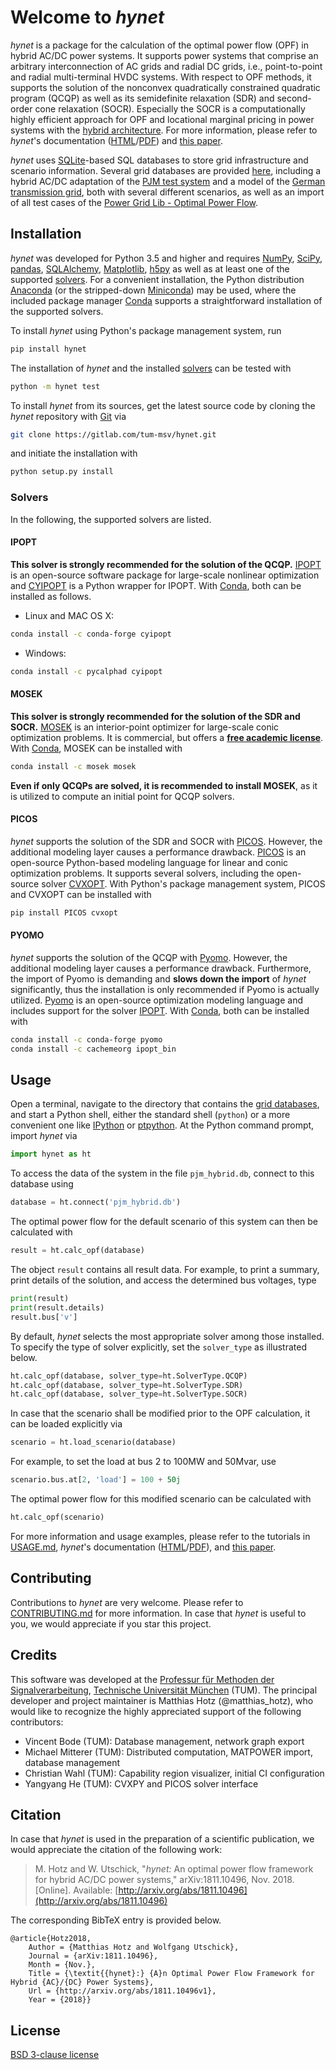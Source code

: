 # Welcome to *hynet*

*hynet* is a package for the calculation of the optimal power flow (OPF) in hybrid AC/DC power systems. It supports power systems that comprise an arbitrary interconnection of AC grids and radial DC grids, i.e., point-to-point and radial multi-terminal HVDC systems. With respect to OPF methods, it supports the solution of the nonconvex quadratically constrained quadratic program (QCQP) as well as its semidefinite relaxation (SDR) and second-order cone relaxation (SOCR). Especially the SOCR is a computationally highly efficient approach for OPF and locational marginal pricing in power systems with the [hybrid architecture](http://ieeexplore.ieee.org/document/7997734/). For more information, please refer to *hynet*'s documentation ([HTML](https://hynet.readthedocs.io)/[PDF](https://readthedocs.org/projects/hynet/downloads/pdf/latest/)) and [this paper](https://arxiv.org/abs/1811.10496).

*hynet* uses [SQLite](https://www.sqlite.org/)-based SQL databases to store grid infrastructure and scenario information. Several grid databases are provided [here](https://gitlab.com/tum-msv/hynet-databases), including a hybrid AC/DC adaptation of the [PJM test system](https://ieeexplore.ieee.org/document/5589973) and a model of the [German transmission grid](https://ieeexplore.ieee.org/document/8278744/), both with several different scenarios, as well as an import of all test cases of the [Power Grid Lib - Optimal Power Flow](https://github.com/power-grid-lib/pglib-opf).


## Installation

*hynet* was developed for Python 3.5 and higher and requires [NumPy](http://www.numpy.org/), [SciPy](https://www.scipy.org/), [pandas](https://pandas.pydata.org/), [SQLAlchemy](https://www.sqlalchemy.org/), [Matplotlib](https://matplotlib.org/), [h5py](https://www.h5py.org/) as well as at least one of the supported [solvers](#solvers). For a convenient installation, the Python distribution [Anaconda](http://www.anaconda.com/download/) (or the stripped-down [Miniconda](https://conda.io/miniconda.html)) may be used, where the included package manager [Conda](https://conda.io) supports a straightforward installation of the supported solvers.


To install *hynet* using Python's package management system, run

```sh
pip install hynet
```

The installation of *hynet* and the installed [solvers](#solvers) can be tested with

```sh
python -m hynet test
```

To install *hynet* from its sources, get the latest source code by cloning the *hynet* repository with [Git](https://git-scm.com/) via

```sh
git clone https://gitlab.com/tum-msv/hynet.git
```

and initiate the installation with

```sh
python setup.py install
```


### Solvers

In the following, the supported solvers are listed.

#### IPOPT

**This solver is strongly recommended for the solution of the QCQP.** [IPOPT](https://projects.coin-or.org/Ipopt) is an open-source software package for large-scale nonlinear optimization and [CYIPOPT](https://github.com/matthias-k/cyipopt) is a Python wrapper for IPOPT. With [Conda](https://conda.io), both can be installed as follows.

* Linux and MAC OS X:

```sh
conda install -c conda-forge cyipopt
```

* Windows:

```sh
conda install -c pycalphad cyipopt
```

#### MOSEK

**This solver is strongly recommended for the solution of the SDR and SOCR.** [MOSEK](http://www.mosek.com) is an interior-point optimizer for large-scale conic optimization problems. It is commercial, but offers a **[free academic license](https://www.mosek.com/products/academic-licenses/)**. With [Conda](https://conda.io), MOSEK can be installed with

```sh
conda install -c mosek mosek
```

**Even if only QCQPs are solved, it is recommended to install MOSEK**, as it is utilized to compute an initial point for QCQP solvers.


#### PICOS

*hynet* supports the solution of the SDR and SOCR with [PICOS](http://picos.zib.de/index.html). However, the additional modeling layer causes a performance drawback. [PICOS](http://picos.zib.de/index.html) is an open-source Python-based modeling language for linear and conic optimization problems. It supports several solvers, including the open-source solver [CVXOPT](http://cvxopt.org). With Python's package management system, PICOS and CVXOPT can be installed with

```sh
pip install PICOS cvxopt
```


#### PYOMO

*hynet* supports the solution of the QCQP with [Pyomo](http://www.pyomo.org/). However, the additional modeling layer causes a performance drawback. Furthermore, the import of Pyomo is demanding and **slows down the import** of *hynet* significantly, thus the installation is only recommended if Pyomo is actually utilized. [Pyomo](http://www.pyomo.org/) is an open-source optimization modeling language and includes support for the solver [IPOPT](https://projects.coin-or.org/Ipopt). With [Conda](https://conda.io), both can be installed with

```sh
conda install -c conda-forge pyomo
conda install -c cachemeorg ipopt_bin
```


## Usage

Open a terminal, navigate to the directory that contains the [grid databases](https://gitlab.com/tum-msv/hynet-databases), and start a Python shell, either the standard shell (``python``) or a more convenient one like [IPython](https://ipython.org) or [ptpython](https://github.com/jonathanslenders/ptpython). At the Python command prompt, import *hynet* via

```python
import hynet as ht
```

To access the data of the system in the file ``pjm_hybrid.db``, connect to this database using

```python
database = ht.connect('pjm_hybrid.db')
```

The optimal power flow for the default scenario of this system can then be calculated with

```python
result = ht.calc_opf(database)
```

The object ``result`` contains all result data. For example, to print a summary, print details of the solution, and access the determined bus voltages, type

```python
print(result)
print(result.details)
result.bus['v']
```

By default, *hynet* selects the most appropriate solver among those installed. To specify the type of solver explicitly, set the ``solver_type`` as illustrated below.

```python
ht.calc_opf(database, solver_type=ht.SolverType.QCQP)
ht.calc_opf(database, solver_type=ht.SolverType.SDR)
ht.calc_opf(database, solver_type=ht.SolverType.SOCR)
```

In case that the scenario shall be modified prior to the OPF calculation, it can be loaded explicitly via

```python
scenario = ht.load_scenario(database)
```

For example, to set the load at bus 2 to 100MW and 50Mvar, use

```python
scenario.bus.at[2, 'load'] = 100 + 50j
```

The optimal power flow for this modified scenario can be calculated with

```python
ht.calc_opf(scenario)
```

For more information and usage examples, please refer to the tutorials in [USAGE.md](https://gitlab.com/tum-msv/hynet/blob/master/USAGE.md), *hynet*'s documentation ([HTML](https://hynet.readthedocs.io)/[PDF](https://readthedocs.org/projects/hynet/downloads/pdf/latest/)), and [this paper](https://arxiv.org/abs/1811.10496).


## Contributing

Contributions to *hynet* are very welcome.  Please refer to [CONTRIBUTING.md](https://gitlab.com/tum-msv/hynet/blob/master/CONTRIBUTING.md) for more information. In case that *hynet* is useful to you, we would appreciate if you star this project.


## Credits

This software was developed at the [Professur für Methoden der Signalverarbeitung](http://www.msv.ei.tum.de/), [Technische Universität München](https://www.tum.de/) (TUM). The principal developer and project maintainer is Matthias Hotz (@matthias_hotz), who would like to recognize the highly appreciated support of the following contributors:

- Vincent Bode (TUM): Database management, network graph export
- Michael Mitterer (TUM): Distributed computation, MATPOWER import, database management
- Christian Wahl (TUM): Capability region visualizer, initial CI configuration
- Yangyang He (TUM): CVXPY and PICOS solver interface


## Citation

In case that *hynet* is used in the preparation of a scientific publication, we would appreciate the citation of the following work:

> M. Hotz and W. Utschick, "*hynet:* An optimal power flow framework for hybrid AC/DC power systems," arXiv:1811.10496, Nov. 2018. \[Online\]. Available: [http://arxiv.org/abs/1811.10496](http://arxiv.org/abs/1811.10496)

The corresponding BibTeX entry is provided below.

```
@article{Hotz2018,
    Author = {Matthias Hotz and Wolfgang Utschick},
    Journal = {arXiv:1811.10496},
    Month = {Nov.},
    Title = {\textit{{hynet}:} {A}n Optimal Power Flow Framework for Hybrid {AC}/{DC} Power Systems},
    Url = {http://arxiv.org/abs/1811.10496v1},
    Year = {2018}}
```


## License

[BSD 3-clause license](https://gitlab.com/tum-msv/hynet/blob/master/LICENSE)
